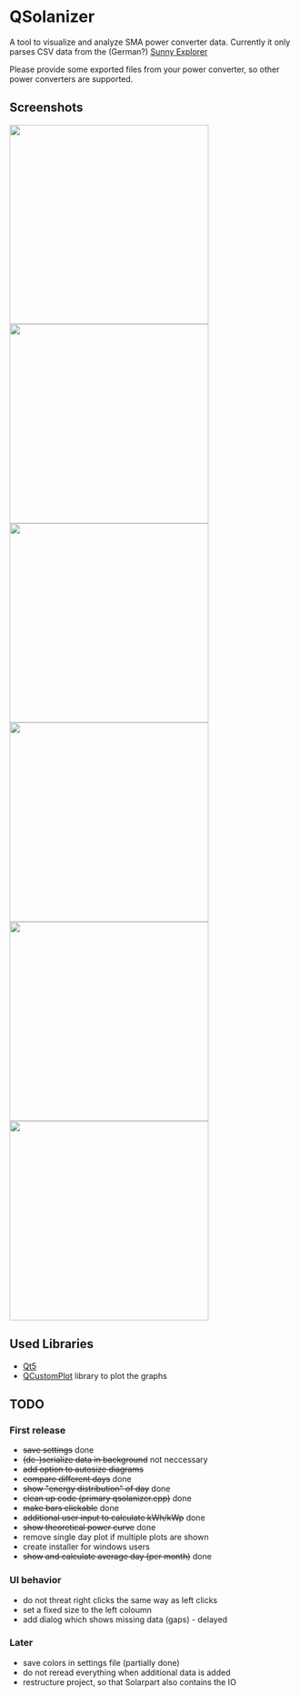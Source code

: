 # QSolanizer
A tool to visualize and analyze SMA power converter data. 
Currently it only parses CSV data from the (German?) [Sunny Explorer](http://www.sma.de/produkte/monitoring-control/sunny-explorer.html)

Please provide some exported files from your power converter, so other power converters are supported.

## Screenshots
<img src="http://lostbit.de/uploads/qsolanizer/qsolanizer_day_multi.PNG" width="350">
<img src="http://lostbit.de/uploads/qsolanizer/qsolanizer_day_theo.PNG" width="350">
<img src="http://lostbit.de/uploads/qsolanizer/qsolanizer_month_energy.PNG" width="350">
<img src="http://lostbit.de/uploads/qsolanizer/qsolanizer_customrange_distribution.PNG" width="350">
<img src="http://lostbit.de/uploads/qsolanizer/qsolanizer_all_years.PNG" width="350">
<img src="http://lostbit.de/uploads/qsolanizer/qsolanizer_total.PNG" width="350">

## Used Libraries
* [Qt5](http://www.qt.io/download/)
* [QCustomPlot](http://qcustomplot.com/) library to plot the graphs

## TODO

### First release
* ~~save settings~~ done
* ~~(de-)serialize data in background~~ not neccessary
* ~~add option to autosize diagrams~~
* ~~compare different days~~ done
* ~~show "energy distribution" of day~~ done
* ~~clean up code (primary qsolanizer.cpp)~~ done
* ~~make bars clickable~~ done
* ~~additional user input to calculate kWh/kWp~~ done
* ~~show theoretical power curve~~ done
* remove single day plot if multiple plots are shown
* create installer for windows users
* ~~show and calculate average day (per month)~~ done

### UI behavior
* do not threat right clicks the same way as left clicks
* set a fixed size to the left coloumn
* add dialog which shows missing data (gaps) - delayed

### Later

* save colors in settings file (partially done)
* do not reread everything when additional data is added
* restructure project, so that Solarpart also contains the IO
